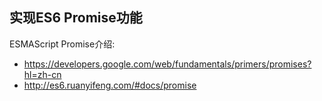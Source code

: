 ## 实现ES6 Promise功能

ESMAScript Promise介绍:
* https://developers.google.com/web/fundamentals/primers/promises?hl=zh-cn
* http://es6.ruanyifeng.com/#docs/promise